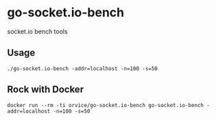 # go-socket.io-bench
socket.io bench tools

## Usage

```
./go-socket.io-bench -addr=localhost -n=100 -s=50
```

## Rock with Docker

```
docker run --rm -ti orvice/go-socket.io-bench go-socket.io-bench -addr=localhost -n=100 -s=50
```